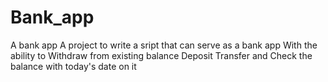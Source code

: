 # Bank_app
A bank app
A project to write a sript that can serve as a bank app
With the ability to Withdraw from existing balance
Deposit
Transfer and
Check the balance with today's date on it
